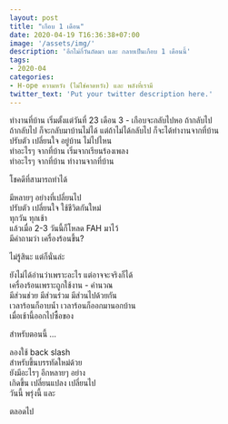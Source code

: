 ```yaml
---
layout: post
title: "เกือบ 1 เดือน"
date: 2020-04-19 T16:36:38+07:00
image: '/assets/img/'
description: 'อีกไม่กี่วันถัดมา และ กลายเป็นเกือบ 1 เดือนนี้'
tags:
- 2020-04
categories:
- H-ope ความหวัง (ไม่ใช่คาดหวัง) และ พลังที่เรามี
twitter_text: 'Put your twitter description here.'
---
```

ทำงานที่บ้าน เริ่มตั้งแต่วันที่ 23 เดือน 3 - เกือบจะกลับไปหอ ถ้ากลับไป  
ถ้ากลับไป ก็จะกลับมาบ้านไม่ได้ แต่ถ้าไม่ได้กลับไป ก็จะได้ทำงานจากที่บ้าน  
ปรับตัว เปลี่ยนใจ อยู่บ้าน ไม่ไปไหน  
ทำอะไรๆ จากที่บ้าน เริ่มจากเรียนร้องเพลง  
ทำอะไรๆ จากที่บ้าน ทำงานจากที่บ้าน  

โชคดีที่สามารถทำได้

มีหลายๆ อย่างที่เปลี่ยนไป  
ปรับตัว เปลี่ยนใจ ใช้ชีวิตกันใหม่  
ทุกวัน ทุกเช้า  
แล้วเมื่อ 2-3 วันนี้ก็โหลด FAH มาไว้  
มีคำถามว่า เครื่องร้อนขึ้น?  

ไม่รู้สินะ แต่ก็นั่นล่ะ

ยังไม่ได้อ่านว่าเพราะอะไร แต่อาจจะจริงก็ได้  
เครื่องร้อนเพราะถูกใช้งาน - คำนวณ  
มีส่วนช่วย มีส่วนร่วม มีส่วนไปด้วยกัน  
เวลาร้อนก็อาบน้ำ เวลาร้อนก็ออกมานอกบ้าน  
เมื่อเช้านี้ออกไปซื้อของ  

สำหรับตอนนี้ ...

ลองใช้ back slash  
สำหรับขึ้นบรรทัดใหม่ด้วย  
ยังมีอะไรๆ อีกหลายๆ อย่าง  
เกิดขึ้น เปลี่ยนแปลง เปลี่ยนไป  
วันนี้ พรุ่งนี้ และ  

ตลอดไป
